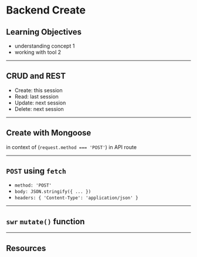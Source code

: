 # Backend Create

## Learning Objectives

- understanding concept 1
- working with tool 2

---

## CRUD and REST

- Create: this session
- Read: last session
- Update: next session
- Delete: next session

---

## Create with Mongoose

in context of (`request.method === 'POST'`) in API route

---

## `POST` using `fetch`

- `method: 'POST'`
- `body: JSON.stringify({ ... })`
- `headers: { 'Content-Type': 'application/json' }`

---

## `swr` `mutate()` function

---

## Resources
